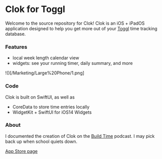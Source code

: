 # Clok for Toggl

Welcome to the source repository for Clok! Clok is an iOS + iPadOS application designed to help you get more out of your [Toggl](https://toggl.com/) time tracking database.



### Features

- local week length calendar view
- widgets: see your running timer, daily summary, and more

!()[/Marketing/Large%20Phone/1.png]

### Code

Clok is built on SwiftUI, as well as

- CoreData to store time entries locally
- WidgetKit + SwiftUI for iOS14 Widgets



### About

I documented the creation of Clok on the [Build Time](https://podcasts.apple.com/us/podcast/build-time/id1518732810) podcast. I may pick back up when school quiets down.



[App Store page](https://apps.apple.com/us/app/clok-for-toggl/id1520094048)